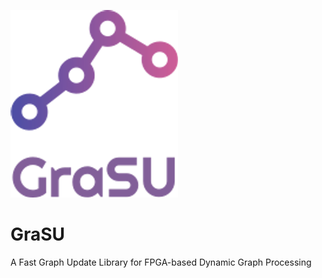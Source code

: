 ![logo](GraSU_free-file.png)

# GraSU
A Fast Graph Update Library for FPGA-based Dynamic Graph Processing
